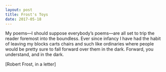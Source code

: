 ```yaml
---
layout: post
title: Frost's Toys
date: 2017-05-18
---
```



My poems––I should suppose everybody’s poems––are all set to trip the reader foremost into the boundless. 
Ever since infancy I have had the habit of leaving my blocks carts chairs and such like ordinaries where 
people would be pretty sure to fall forward over them in the dark. Forward, you understand, and in the 
dark.

[Robert Frost, in a letter]
